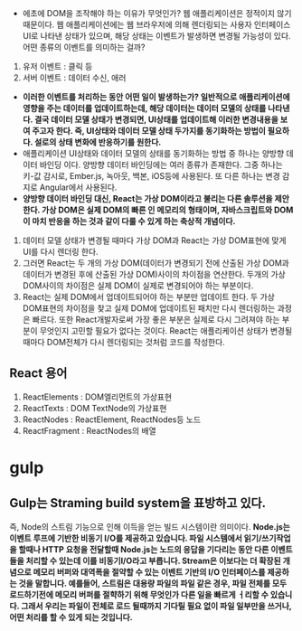 - 에초에 DOM을 조작해야 하는 이유가 무엇인가? 웹 애플리케이션은 정적이지 않기 때문이다. 웹 애플리케이션에는 웹 브라우저에 의해 렌더링되는 사용자 인터페이스 UI로 나타낸 상태가 있으며, 해당 상태는 이벤트가 발생하면 변경될 가능성이 있다. 어떤 종류의 이벤트를 의미하는 걸까?
1) 유저 이벤트 : 클릭 등
2) 서버 이벤트 : 데이터 수신, 애러
- **이러한 이벤트를 처리하는 동안 어떤 일이 발생하는가? 일반적으로 애플리케이션에 영향을 주는 데이터를 업데이트하는데, 해당 데이터는 데이터 모델의 상태를 나타낸다. 결국 데이터 모델 상태가 변경되면, UI상태를 업데이트해 이러한 변경내용을 보여 주고자 한다. 즉, UI상태와 데이터 모델 상태 두가지를 동기화하는 방법이 필요하다. 설로의 상태 변화에 반응하기를 원한다.**
- 애플리케이션 UI상태와 데이터 모델의 상태를 동기화하는 방법 중 하나는 양방향 데이터 바인딩 이다. 양방향 데이터 바인딩에는 여러 종류가 존재한다. 그중 하나는 키-값 감시로, Ember.js, 녹아웃, 백본, iOS등에 사용된다. 또 다른 하나는 변경 감지로 Angular에서 사용된다.
- **양방향 데이터 바인딩 대신, React는 가상 DOM이라고 불리는 다른 솔루션을 제안한다. 가상 DOM은 실제 DOM의 빠른 인 메모리의 형태이며, 자바스크립트와 DOM이 마치 반응을 하는 것과 같이 다룰 수 있게 하는 축상적 개념이다.**
1. 데이터 모델 상태가 변경될 때마다 가상 DOM과 React는 가상 DOM표현에 맞게 UI를 다시 렌더링 한다.
2. 그러면 React는 두 개의 가상 DOM(데이터가 변경되기 전에 산출된 가상 DOM과 데이터가 변경된 후에 산출된 가상 DOM)사이의 차이점을 연산한다. 두개의 가상 DOM사이의 차이점은 실제 DOM이 실제로 변경되어야 하는 부분이다.
3. React는 실제 DOM에서 업데이트되어야 하는 부분만 업데이트 한다.
두 가상 DOM표현의 차이점을 찾고 실제 DOM에 업데이트된 패치만 다시 렌더링하는 과정은 빠르다.
또한 React개발자로써 가장 좋은 부분은 실제로 다시 그려져야 하는 부분이 무엇인지 고민할 필요가 없다는 것이다.
React는 애플리케이션 상태가 변경될 때마다 DOM전체가 다시 렌더링되는 것처럼 코드를 작성한다.

## React 용어
1. ReactElements : DOM엘리먼트의 가상표현
2. ReactTexts : DOM TextNode의 가상표현
3. ReactNodes : ReactElement, ReactNodes등 노드
4. ReactFragment : ReactNodes의 배열

# gulp
## Gulp는 Straming build system을 표방하고 있다.
즉, Node의 스트림 기능으로 인해 이득을 얻는 빌드 시스템이란 의미이다.
**Node.js는 이벤트 루프에 기반한 비동기 I/O를 제공하고 있습니다. 파일 시스템에서 읽기/쓰기작업을 할때나 HTTP 요청을 전달할때 Node.js는 노드의 응답을 기다리는 동안 다른 이벤트들을 처리할 수 있는데 이를 비동기I/O라고 부릅니다. Stream은 이보다는 더 확장된 개념으로 메모리 버퍼와 대역폭을 절약할 수 있는 이벤트 기반의 I/O 인터페이스를 제공하는 것을 말합니다. 예를들어, 스트림은 대용량 파일의 파일 같은 경우, 파일 전체를 모두 로드하기전에 메모리 버퍼를 절햑하기 위해 무엇인가 다른 일을 빠르게 ㅓ리할 수 있습니다. 그래서 우리는 파일이 전체로 로드 될때까지 기다릴 필요 없이 파일 일부만을 쓰거나, 어떤 처리를 할 수 있게 되는 것입니다.**
